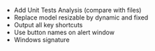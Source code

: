 - Add Unit Tests Analysis (compare with files)
- Replace model resizable by dynamic and fixed
- Output all key shortcuts
- Use button names on alert window
- Windows signature
